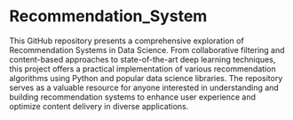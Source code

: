 # Recommendation_System
This GitHub repository presents a comprehensive exploration of Recommendation Systems in Data Science. From collaborative filtering and content-based approaches to state-of-the-art deep learning techniques, this project offers a practical implementation of various recommendation algorithms using Python and popular data science libraries. The repository serves as a valuable resource for anyone interested in understanding and building recommendation systems to enhance user experience and optimize content delivery in diverse applications.
